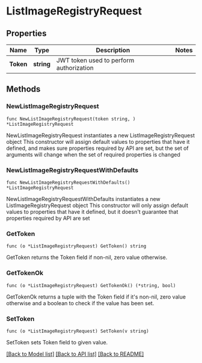 # ListImageRegistryRequest

## Properties

Name | Type | Description | Notes
------------ | ------------- | ------------- | -------------
**Token** | **string** | JWT token used to perform authorization | 

## Methods

### NewListImageRegistryRequest

`func NewListImageRegistryRequest(token string, ) *ListImageRegistryRequest`

NewListImageRegistryRequest instantiates a new ListImageRegistryRequest object
This constructor will assign default values to properties that have it defined,
and makes sure properties required by API are set, but the set of arguments
will change when the set of required properties is changed

### NewListImageRegistryRequestWithDefaults

`func NewListImageRegistryRequestWithDefaults() *ListImageRegistryRequest`

NewListImageRegistryRequestWithDefaults instantiates a new ListImageRegistryRequest object
This constructor will only assign default values to properties that have it defined,
but it doesn't guarantee that properties required by API are set

### GetToken

`func (o *ListImageRegistryRequest) GetToken() string`

GetToken returns the Token field if non-nil, zero value otherwise.

### GetTokenOk

`func (o *ListImageRegistryRequest) GetTokenOk() (*string, bool)`

GetTokenOk returns a tuple with the Token field if it's non-nil, zero value otherwise
and a boolean to check if the value has been set.

### SetToken

`func (o *ListImageRegistryRequest) SetToken(v string)`

SetToken sets Token field to given value.



[[Back to Model list]](../README.md#documentation-for-models) [[Back to API list]](../README.md#documentation-for-api-endpoints) [[Back to README]](../README.md)


